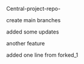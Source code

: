 Central-project-repo-

create main branches

added some updates

another feature


added one line from forked_1